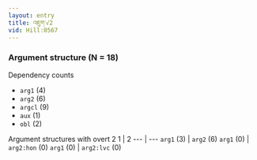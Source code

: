 ```yaml
---
layout: entry
title: འཇུག་√2
vid: Hill:0567
---
```

### Argument structure (N = 18)
Dependency counts
* `arg1` (4)
* `arg2` (6)
* `argcl` (9)
* `aux` (1)
* `obl` (2)


Argument structures with overt 2
1 | 2
--- | ---
`arg1` (3) | `arg2` (6)
`arg1` (0) | `arg2:hon` (0)
`arg1` (0) | `arg2:lvc` (0)
